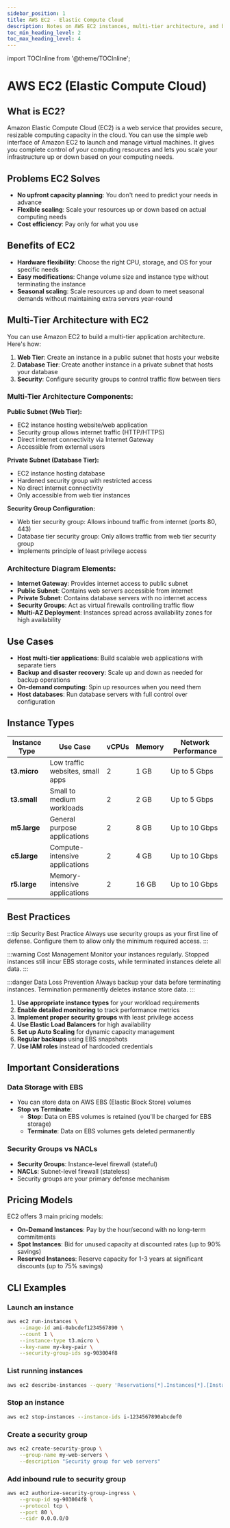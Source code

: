 ```yaml
---
sidebar_position: 1
title: AWS EC2 - Elastic Compute Cloud
description: Notes on AWS EC2 instances, multi-tier architecture, and best practices
toc_min_heading_level: 2
toc_max_heading_level: 4
---
```


import TOCInline from '@theme/TOCInline';

# AWS EC2 (Elastic Compute Cloud)

<TOCInline toc={toc} minHeadingLevel={2} maxHeadingLevel={4} />

## What is EC2?

Amazon Elastic Compute Cloud (EC2) is a web service that provides secure, resizable computing capacity in the cloud. You can use the simple web interface of Amazon EC2 to launch and manage virtual machines. It gives you complete control of your computing resources and lets you scale your infrastructure up or down based on your computing needs.

## Problems EC2 Solves

- **No upfront capacity planning**: You don't need to predict your needs in advance
- **Flexible scaling**: Scale your resources up or down based on actual computing needs
- **Cost efficiency**: Pay only for what you use

## Benefits of EC2

- **Hardware flexibility**: Choose the right CPU, storage, and OS for your specific needs
- **Easy modifications**: Change volume size and instance type without terminating the instance
- **Seasonal scaling**: Scale resources up and down to meet seasonal demands without maintaining extra servers year-round

## Multi-Tier Architecture with EC2

You can use Amazon EC2 to build a multi-tier application architecture. Here's how:

1. **Web Tier**: Create an instance in a public subnet that hosts your website
2. **Database Tier**: Create another instance in a private subnet that hosts your database
3. **Security**: Configure security groups to control traffic flow between tiers

### Multi-Tier Architecture Components:

**Public Subnet (Web Tier):**

- EC2 instance hosting website/web application
- Security group allows internet traffic (HTTP/HTTPS)
- Direct internet connectivity via Internet Gateway
- Accessible from external users

**Private Subnet (Database Tier):**

- EC2 instance hosting database
- Hardened security group with restricted access
- No direct internet connectivity
- Only accessible from web tier instances

**Security Group Configuration:**

- Web tier security group: Allows inbound traffic from internet (ports 80, 443)
- Database tier security group: Only allows traffic from web tier security group
- Implements principle of least privilege access

### Architecture Diagram Elements:

- **Internet Gateway**: Provides internet access to public subnet
- **Public Subnet**: Contains web servers accessible from internet
- **Private Subnet**: Contains database servers with no internet access
- **Security Groups**: Act as virtual firewalls controlling traffic flow
- **Multi-AZ Deployment**: Instances spread across availability zones for high availability

## Use Cases

- **Host multi-tier applications**: Build scalable web applications with separate tiers
- **Backup and disaster recovery**: Scale up and down as needed for backup operations
- **On-demand computing**: Spin up resources when you need them
- **Host databases**: Run database servers with full control over configuration

## Instance Types

| Instance Type | Use Case                         | vCPUs | Memory | Network Performance |
| ------------- | -------------------------------- | ----- | ------ | ------------------- |
| **t3.micro**  | Low traffic websites, small apps | 2     | 1 GB   | Up to 5 Gbps        |
| **t3.small**  | Small to medium workloads        | 2     | 2 GB   | Up to 5 Gbps        |
| **m5.large**  | General purpose applications     | 2     | 8 GB   | Up to 10 Gbps       |
| **c5.large**  | Compute-intensive applications   | 2     | 4 GB   | Up to 10 Gbps       |
| **r5.large**  | Memory-intensive applications    | 2     | 16 GB  | Up to 10 Gbps       |

## Best Practices

:::tip Security Best Practice
Always use security groups as your first line of defense. Configure them to allow only the minimum required access.
:::

:::warning Cost Management
Monitor your instances regularly. Stopped instances still incur EBS storage costs, while terminated instances delete all data.
:::

:::danger Data Loss Prevention
Always backup your data before terminating instances. Termination permanently deletes instance store data.
:::

1. **Use appropriate instance types** for your workload requirements
2. **Enable detailed monitoring** to track performance metrics
3. **Implement proper security groups** with least privilege access
4. **Use Elastic Load Balancers** for high availability
5. **Set up Auto Scaling** for dynamic capacity management
6. **Regular backups** using EBS snapshots
7. **Use IAM roles** instead of hardcoded credentials

## Important Considerations

### Data Storage with EBS

- You can store data on AWS EBS (Elastic Block Store) volumes
- **Stop vs Terminate**:
  - **Stop**: Data on EBS volumes is retained (you'll be charged for EBS storage)
  - **Terminate**: Data on EBS volumes gets deleted permanently

### Security Groups vs NACLs

- **Security Groups**: Instance-level firewall (stateful)
- **NACLs**: Subnet-level firewall (stateless)
- Security groups are your primary defense mechanism

## Pricing Models

EC2 offers 3 main pricing models:

- **On-Demand Instances**: Pay by the hour/second with no long-term commitments
- **Spot Instances**: Bid for unused capacity at discounted rates (up to 90% savings)
- **Reserved Instances**: Reserve capacity for 1-3 years at significant discounts (up to 75% savings)

## CLI Examples

### Launch an instance

```bash
aws ec2 run-instances \
    --image-id ami-0abcdef1234567890 \
    --count 1 \
    --instance-type t3.micro \
    --key-name my-key-pair \
    --security-group-ids sg-903004f8
```

### List running instances

```bash
aws ec2 describe-instances --query 'Reservations[*].Instances[*].[InstanceId,State.Name,InstanceType]' --output table
```

### Stop an instance

```bash
aws ec2 stop-instances --instance-ids i-1234567890abcdef0
```

### Create a security group

```bash
aws ec2 create-security-group \
    --group-name my-web-servers \
    --description "Security group for web servers"
```

### Add inbound rule to security group

```bash
aws ec2 authorize-security-group-ingress \
    --group-id sg-903004f8 \
    --protocol tcp \
    --port 80 \
    --cidr 0.0.0.0/0
```
